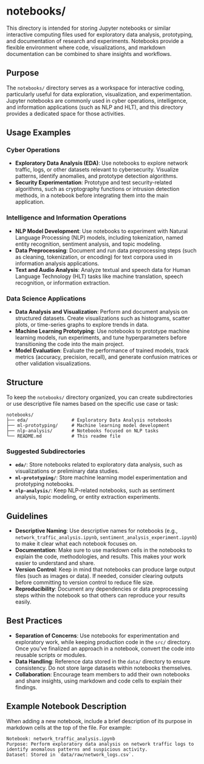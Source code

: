 # notebooks/

This directory is intended for storing Jupyter notebooks or similar interactive computing files used for exploratory data analysis, prototyping, and documentation of research and experiments. Notebooks provide a flexible environment where code, visualizations, and markdown documentation can be combined to share insights and workflows.

## Purpose

The `notebooks/` directory serves as a workspace for interactive coding, particularly useful for data exploration, visualization, and experimentation. Jupyter notebooks are commonly used in cyber operations, intelligence, and information applications (such as NLP and HLT), and this directory provides a dedicated space for those activities.

## Usage Examples

### Cyber Operations

- **Exploratory Data Analysis (EDA)**: Use notebooks to explore network traffic, logs, or other datasets relevant to cybersecurity. Visualize patterns, identify anomalies, and prototype detection algorithms.
- **Security Experimentation**: Prototype and test security-related algorithms, such as cryptography functions or intrusion detection methods, in a notebook before integrating them into the main application.

### Intelligence and Information Operations

- **NLP Model Development**: Use notebooks to experiment with Natural Language Processing (NLP) models, including tokenization, named entity recognition, sentiment analysis, and topic modeling.
- **Data Preprocessing**: Document and run data preprocessing steps (such as cleaning, tokenization, or encoding) for text corpora used in information analysis applications.
- **Text and Audio Analysis**: Analyze textual and speech data for Human Language Technology (HLT) tasks like machine translation, speech recognition, or information extraction.

### Data Science Applications

- **Data Analysis and Visualization**: Perform and document analysis on structured datasets. Create visualizations such as histograms, scatter plots, or time-series graphs to explore trends in data.
- **Machine Learning Prototyping**: Use notebooks to prototype machine learning models, run experiments, and tune hyperparameters before transitioning the code into the main project.
- **Model Evaluation**: Evaluate the performance of trained models, track metrics (accuracy, precision, recall), and generate confusion matrices or other validation visualizations.

## Structure

To keep the `notebooks/` directory organized, you can create subdirectories or use descriptive file names based on the specific use case or task:

```plaintext
notebooks/
├── eda/                # Exploratory Data Analysis notebooks
├── ml-prototyping/     # Machine learning model development
├── nlp-analysis/       # Notebooks focused on NLP tasks
└── README.md           # This readme file
```

### Suggested Subdirectories

- **`eda/`**: Store notebooks related to exploratory data analysis, such as visualizations or preliminary data studies.
- **`ml-prototyping/`**: Store machine learning model experimentation and prototyping notebooks.
- **`nlp-analysis/`**: Keep NLP-related notebooks, such as sentiment analysis, topic modeling, or entity extraction experiments.

## Guidelines

- **Descriptive Naming**: Use descriptive names for notebooks (e.g., `network_traffic_analysis.ipynb`, `sentiment_analysis_experiment.ipynb`) to make it clear what each notebook focuses on.
- **Documentation**: Make sure to use markdown cells in the notebooks to explain the code, methodologies, and results. This makes your work easier to understand and share.
- **Version Control**: Keep in mind that notebooks can produce large output files (such as images or data). If needed, consider clearing outputs before committing to version control to reduce file size.
- **Reproducibility**: Document any dependencies or data preprocessing steps within the notebook so that others can reproduce your results easily.

## Best Practices

- **Separation of Concerns**: Use notebooks for experimentation and exploratory work, while keeping production code in the `src/` directory. Once you've finalized an approach in a notebook, convert the code into reusable scripts or modules.
- **Data Handling**: Reference data stored in the `data/` directory to ensure consistency. Do not store large datasets within notebooks themselves.
- **Collaboration**: Encourage team members to add their own notebooks and share insights, using markdown and code cells to explain their findings.

## Example Notebook Description

When adding a new notebook, include a brief description of its purpose in markdown cells at the top of the file. For example:

```plaintext
Notebook: network_traffic_analysis.ipynb
Purpose: Perform exploratory data analysis on network traffic logs to identify anomalous patterns and suspicious activity.
Dataset: Stored in `data/raw/network_logs.csv`.
```
